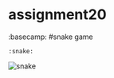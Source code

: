 # assignment20
:basecamp: #snake game

 	:snake:



![snake](https://user-images.githubusercontent.com/88148144/138833847-07c5c9a5-f4ee-41b4-b04a-c27cd55480ad.png)
